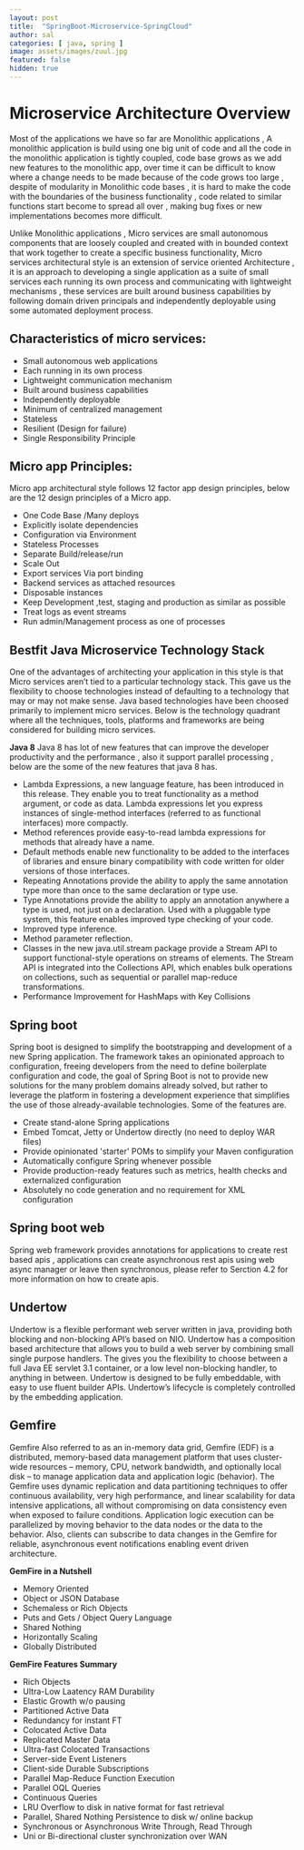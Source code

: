 ```yaml
---
layout: post
title:  "SpringBoot-Microservice-SpringCloud"
author: sal
categories: [ java, spring ]
image: assets/images/zuul.jpg
featured: false
hidden: true
---
```




# Microservice Architecture Overview
Most of the applications we have so far are Monolithic applications , A monolithic application is build using one big unit of code and all the code in the monolithic application is tightly coupled, code base grows as we add new features to the monolithic app, over time it can be difficult to know where a change needs to be made because of the code grows too large , despite of modularity in Monolithic code bases , it is hard to make the code with the boundaries of the business functionality , code related to similar functions start become to spread all over , making bug fixes or new implementations becomes more difficult.

Unlike Monolithic applications , Micro services are small autonomous components that are loosely coupled and created with in bounded context that work together to create a specific business functionality, Micro services architectural style is an extension of service oriented Architecture , it is an approach to developing a single application as a suite of small services each running its own process and communicating with lightweight mechanisms , these services are built around business capabilities by following domain driven principals and independently deployable using some automated deployment process.

## Characteristics of micro services:

- Small autonomous web applications
- Each running in its own process
- Lightweight communication mechanism
- Built around business capabilities
- Independently deployable
- Minimum of centralized management
- Stateless
- Resilient (Design for failure)
- Single Responsibility Principle

## Micro app Principles:
Micro app architectural style follows 12 factor app design principles, below are the 12 design principles of a Micro app.

- One Code Base /Many deploys
- Explicitly isolate dependencies
- Configuration via Environment
- Stateless Processes
- Separate Build/release/run
- Scale Out
- Export services Via port binding
- Backend services as attached resources
- Disposable instances
- Keep Development ,test, staging and production as similar as possible
- Treat logs as event streams
- Run admin/Management process as one of processes



## Bestfit Java Microservice Technology Stack
One of the advantages of architecting your application in this style is that Micro services aren’t tied to a particular technology stack. This gave us the flexibility to choose technologies instead of defaulting to a technology that may or may not make sense. Java based technologies have been choosed primarily to implement micro services.
Below is the technology quadrant where all the techniques, tools, platforms and frameworks are being considered for building micro services.

**Java 8**
Java 8 has lot of new features that can improve the developer productivity and the performance , also it support parallel processing , below are the some of the new features that java 8 has.

- Lambda Expressions, a new language feature, has been introduced in this release. They enable you to treat functionality as a method argument, or code as data. Lambda expressions let you express instances of single-method interfaces (referred to as functional interfaces) more compactly.
- Method references provide easy-to-read lambda expressions for methods that already have a name.
- Default methods enable new functionality to be added to the interfaces of libraries and ensure binary compatibility with code written for older versions of those interfaces.
- Repeating Annotations provide the ability to apply the same annotation type more than once to the same declaration or type use.
- Type Annotations provide the ability to apply an annotation anywhere a type is used, not just on a declaration. Used with a pluggable type system, this feature enables improved type checking of your code.
- Improved type inference.
- Method parameter reflection.
- Classes in the new java.util.stream package provide a Stream API to support functional-style operations on streams of elements. The Stream API is integrated into the Collections API, which enables bulk operations on collections, such as sequential or parallel map-reduce transformations.
- Performance Improvement for HashMaps with Key Collisions

## Spring boot

Spring boot  is designed to simplify the bootstrapping and development of a new Spring application. The framework takes an opinionated approach to configuration, freeing developers from the need to define boilerplate configuration and code, the goal of Spring Boot is not to provide new solutions for the many problem domains already solved, but rather to leverage the platform in fostering a development experience that simplifies the use of those already-available technologies. Some of the features are.

- Create stand-alone Spring applications
- Embed Tomcat, Jetty or Undertow directly (no need to deploy WAR files)
- Provide opinionated 'starter' POMs to simplify your Maven configuration
- Automatically configure Spring whenever possible
- Provide production-ready features such as metrics, health checks and externalized configuration
- Absolutely no code generation and no requirement for XML configuration

## Spring boot web
Spring web framework provides annotations for  applications to create rest based apis , applications can create asynchronous rest apis using web async  manager or leave then synchronous, please refer to Serction 4.2 for more information on how to create apis.

## Undertow 
Undertow is a flexible performant web server written in java, providing both blocking and non-blocking API’s based on NIO.
Undertow has a composition based architecture that allows you to build a web server by combining small single purpose handlers. The gives you the flexibility to choose between a full Java EE servlet 3.1 container, or a low level non-blocking handler, to anything in between.
Undertow is designed to be fully embeddable, with easy to use fluent builder APIs. Undertow’s lifecycle is completely controlled by the embedding application.

## Gemfire
Gemfire Also referred to as an in-memory data grid, Gemfire (EDF) is a distributed, memory-based data management platform that uses cluster-wide resources – memory, CPU, network bandwidth, and optionally local disk – to manage application data and application logic (behavior). The Gemfire uses dynamic replication and data partitioning techniques to offer continuous availability, very high performance, and linear scalability for data intensive applications, all without compromising on data consistency even when exposed to failure conditions. Application logic execution can be parallelized by moving behavior to the data nodes or the data to the behavior. Also, clients can subscribe to data changes in the Gemfire for reliable, asynchronous event notifications enabling event driven architecture.

**GemFire in a Nutshell**

- Memory Oriented
- Object or JSON Database
- Schemaless or Rich Objects
- Puts and Gets / Object Query Language
- Shared Nothing
- Horizontally Scaling
- Globally Distributed 

**GemFire Features Summary**
- Rich Objects
- Ultra-Low Laatency RAM Durability
- Elastic Growth w/o pausing
- Partitioned Active Data
- Redundancy for instant FT
- Colocated Active Data
- Replicated Master Data
- Ultra-fast Colocated Transactions 
- Server-side Event Listeners
- Client-side Durable Subscriptions
- Parallel Map-Reduce Function Execution
- Parallel OQL Queries
- Continuous Queries
- LRU Overflow to disk in native format for fast retrieval
- Parallel, Shared Nothing Persistence to disk w/ online backup 
- Synchronous or Asynchronous Write Through, Read Through
- Uni or Bi-directional cluster synchronization over WAN






 



